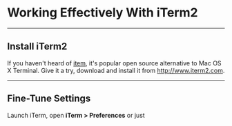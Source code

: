 # Working Effectively With iTerm2

- - - -

## Install iTerm2

If you haven't heard of [item](http://www.iterm2.com/), it's popular open
source alternative to Mac OS X Terminal. Give it a try, download and install it
from http://www.iterm2.com.

- - - -

## Fine-Tune Settings

Launch iTerm, open **iTerm > Preferences** or just 


